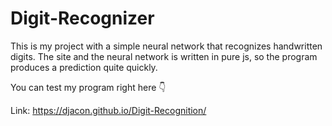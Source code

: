 # Digit-Recognizer

This is my project with a simple neural network that recognizes handwritten digits. The site and the neural network is written in pure js, so the program produces a prediction quite quickly. 

You can test my program right here 👇

Link: https://djacon.github.io/Digit-Recognition/
